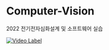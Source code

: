 # Computer-Vision
2022 전기전자심화설계 및 소프트웨어 실습

[![Video Label](http://img.youtube.com/vi/'Yb73jKMvRn8'/0.jpg)](https://youtu.be/'Yb73jKMvRn8')

